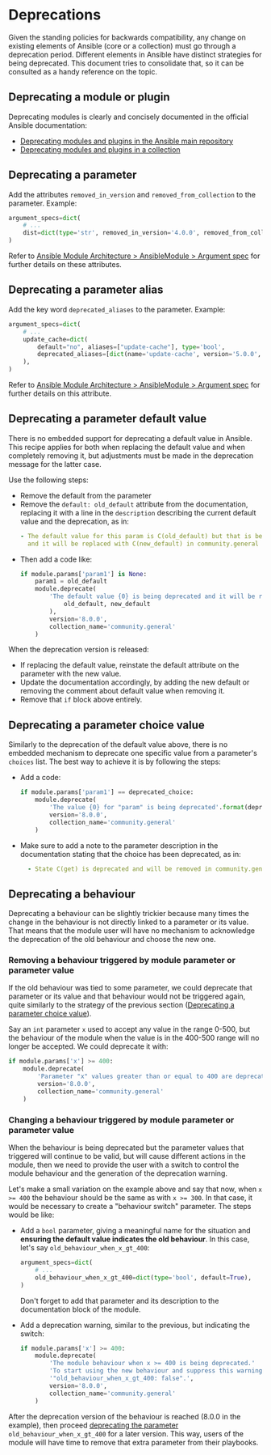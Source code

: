 Deprecations
============

Given the standing policies for backwards compatibility, any change on existing elements of Ansible (core or a collection) must go through a deprecation period. Different elements in Ansible have distinct strategies for being deprecated. This document tries to consolidate that, so it can be consulted as a handy reference on the topic.

## Deprecating a module or plugin

Deprecating modules is clearly and concisely documented in the official Ansible documentation:

* [Deprecating modules and plugins in the Ansible main repository](https://docs.ansible.com/ansible/latest/dev_guide/module_lifecycle.html#deprecating-modules-and-plugins-in-the-ansible-main-repository)
* [Deprecating modules and plugins in a collection](https://docs.ansible.com/ansible/latest/dev_guide/module_lifecycle.html#deprecating-modules-and-plugins-in-a-collection)

## Deprecating a parameter

Add the attributes `removed_in_version` and `removed_from_collection` to the parameter. Example:

```python
argument_specs=dict(
    # ...
    dist=dict(type='str', removed_in_version='4.0.0', removed_from_collection='community.general'),
)
```

Refer to [Ansible Module Architecture > AnsibleModule > Argument spec](https://docs.ansible.com/ansible/latest/dev_guide/developing_program_flow_modules.html#argument-spec) for further details on these attributes.

## Deprecating a parameter alias

Add the key word `deprecated_aliases` to the parameter. Example:

```python
argument_specs=dict(
    # ...
    update_cache=dict(
        default="no", aliases=["update-cache"], type='bool',
        deprecated_aliases=[dict(name='update-cache', version='5.0.0', collection_name='community.general')],
    ),
)
```

Refer to [Ansible Module Architecture > AnsibleModule > Argument spec](https://docs.ansible.com/ansible/latest/dev_guide/developing_program_flow_modules.html#argument-spec) for further details on this attribute.

## Deprecating a parameter default value

There is no embedded support for deprecating a default value in Ansible. This recipe applies for both when replacing the default value and when completely removing it, but adjustments must be made in the deprecation message for the latter case.

Use the following steps:

* Remove the default from the parameter
* Remove the `default: old_default` attribute from the documentation, replacing it with a line in the `description` describing the current default value and the deprecation, as in:
  ```yaml
  - The default value for this param is C(old_default) but that is being deprecated
    and it will be replaced with C(new_default) in community.general 8.0.0.
  ```
* Then add a code like:
  ```python
  if module.params['param1'] is None:
      param1 = old_default
      module.deprecate(
          'The default value {0} is being deprecated and it will be replaced by {1}'.format(
              old_default, new_default
          ),
          version='8.0.0',
          collection_name='community.general'
      )
  ```

When the deprecation version is released:
* If replacing the default value, reinstate the default attribute on the parameter with the new value.
* Update the documentation accordingly, by adding the new default or removing the comment about default value when removing it.
* Remove that `if` block above entirely.

## Deprecating a parameter choice value

Similarly to the deprecation of the default value above, there is no embedded mechanism to deprecate one specific value from a parameter's `choices` list. The best way to achieve it is by following the steps:

* Add a code:
  ```python
  if module.params['param1'] == deprecated_choice:
      module.deprecate(
          'The value {0} for "param" is being deprecated'.format(deprecated_choice),
          version='8.0.0',
          collection_name='community.general'
      )
  ```
* Make sure to add a note to the parameter description in the documentation stating that the choice has been deprecated, as in:
  ```yaml
    - State C(get) is deprecated and will be removed in community.general 5.0.0. Please use the module M(community.general.xfconf_info) instead.
  ```

## Deprecating a behaviour

Deprecating a behaviour can be slightly trickier because many times the change in the behaviour is not directly linked to a parameter or its value. That means that the module user will have no mechanism to acknowledge the deprecation of the old behaviour and choose the new one.

### Removing a behaviour triggered by module parameter or parameter value

If the old behaviour was tied to some parameter, we could deprecate that parameter or its value and that behaviour would not be triggered again, quite similarly to the strategy of the previous section ([Deprecating a parameter choice value](https://github.com/russoz-ansible/ansible-developer-references/blob/main/deprecations.md#deprecating-a-parameter-choice-value)).

Say an `int` parameter `x` used to accept any value in the range 0-500, but the behaviour of the module when the value is in the 400-500 range will no longer be accepted. We could deprecate it with:

```python
if module.params['x'] >= 400:
    module.deprecate(
        'Parameter "x" values greater than or equal to 400 are deprecated',
        version='8.0.0',
        collection_name='community.general'
    )
```

### Changing a behaviour triggered by module parameter or parameter value

When the behaviour is being deprecated but the parameter values that triggered will continue to be valid, but will cause different actions in the module, then we need to provide the user with a switch to control the module behaviour and the generation of the deprecation warning.

Let's make a small variation on the example above and say that now, when `x >= 400` the behaviour should be the same as with `x >= 300`. In that case, it would be necessary to create a "behaviour switch" parameter. The steps would be like:

* Add a `bool` parameter, giving a meaningful name for the situation and **ensuring the default value indicates the old behaviour**. In this case, let's say `old_behaviour_when_x_gt_400`:

  ```python
  argument_specs=dict(
      # ...
      old_behaviour_when_x_gt_400=dict(type='bool', default=True),
  )
  ```
  Don't forget to add that parameter and its description to the documentation block of the module.
* Add a deprecation warning, similar to the previous, but indicating the switch:
  ```python
  if module.params['x'] >= 400:
      module.deprecate(
          'The module behaviour when x >= 400 is being deprecated.'
          'To start using the new behaviour and suppress this warning, set the parameter '
          '"old_behaviour_when_x_gt_400: false".',
          version='8.0.0',
          collection_name='community.general'
      )
  ```

After the deprecation version of the behaviour is reached (8.0.0 in the example), then proceed [deprecating the parameter](https://github.com/russoz-ansible/ansible-developer-references/blob/main/deprecations.md#deprecating-a-parameter) `old_behaviour_when_x_gt_400` for a later version. This way, users of the module will have time to remove that extra parameter from their playbooks.
